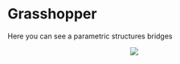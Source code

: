 # Grasshopper
Here you can see a parametric structures bridges

<!-- ![image](https://github.com/CleisonManriqueAguirre/Grassopper-and-jupyternotebooks/blob/main/grass.png) --!>

<p align="center">
<img src=Screenshot%202022-08-08%20092005.png width="700">
</p>
